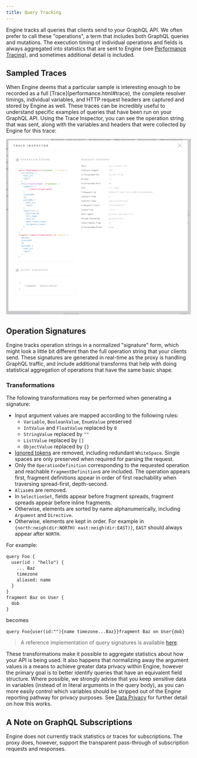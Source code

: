 ```yaml
---
title: Query Tracking
---
```


Engine tracks all queries that clients send to your GraphQL API.  We often prefer to call these "operations", a term that includes both GraphQL queries and mutations.  The execution timing of individual operations and fields is always aggregated into statistics that are sent to Engine (see [Performance Tracing](performance.html)), and sometimes additional detail is included.

<h2 id="sampled-traces">Sampled Traces</h2>
When Engine deems that a particular sample is interesting enough to be recorded as a full [Trace](performance.html#trace), the complete resolver timings, individual variables, and HTTP request headers are captured and stored by Engine as well.  These traces can be incredibly useful to understand specific examples of queries that have been run on your GraphQL API.  Using the Trace Inspector, you can see the operation string that was sent, along with the variables and headers that were collected by Engine for this trace:

![Trace Inspector](./img/trace-inspector.png)

<h2 id="operation-signatures">Operation Signatures</h2>

Engine tracks operation strings in a normalized "signature" form, which might look a little bit different than the full operation string that your clients send. These signatures are generated in real-time as the proxy is handling GraphQL traffic, and include additional transforms that help with doing statistical aggregation of operations that have the same basic shape.

<h3 id="transformations">Transformations</h3>
The following transformations may be performed when generating a signature:

- Input argument values are mapped according to the following rules:
  - `Variable`, `BooleanValue`, `EnumValue` preserved
  - `IntValue` and `FloatValue` replaced by `0`
  - `StringValue` replaced by `""`
  - `ListValue` replaced by `[]`
  - `ObjectValue` replaced by `{}`
- [Ignored tokens](http://facebook.github.io/graphql/draft/#sec-Source-Text.Ignored-Tokens) are removed, including redundant `WhiteSpace`. Single spaces are only preserved when required for parsing the request.
- Only the `OperationDefinition` corresponding to the requested operation and reachable `FragmentDefinition`s are included.
  The operation appears first, fragment definitions appear in order of first reachability when traversing spread-first, depth-second.
- `Alias`es are removed.
- In `SelectionSet`, fields appear before fragment spreads, fragment spreads appear before inline fragments.
- Otherwise, elements are sorted by name alphanumerically, including `Argument` and `Directive`.
- Otherwise, elements are kept in order. For example in `{north:neigh(dir:NORTH) east:neigh(dir:EAST)}`, `EAST` should always appear after `NORTH`.

For example:

```
query Foo {
  user(id : "hello") {
    ... Baz
    timezone
    aliased: name
  }
}
fragment Baz on User {
  dob
}
```

becomes

```
query Foo{user(id:""){name timezone...Baz}}fragment Baz on User{dob}
```

> A reference implementation of query signatures is available [here](https://github.com/apollographql/optics-agent/blob/master/reference/QuerySignatures.kt).

These transformations make it possible to aggregate statistics about how your API is being used.  It also happens that normalizing away the argument values is a means to achieve greater data privacy within Engine, however the primary goal is to better identify queries that have an equivalent field structure.  Where possible, we strongly advise that you keep sensitive data in variables (instead of in literal arguments in the query body), as you can more easily control which variables should be stripped out of the Engine reporting pathway for privacy purposes.  See [Data Privacy]('data-privacy.html) for further detail on how this works.

<h2 id="tracking-subs">A Note on GraphQL Subscriptions</h2>

Engine does not currently track statistics or traces for subscriptions.  The proxy does, however, support the transparent pass-through of subscription requests and responses.
